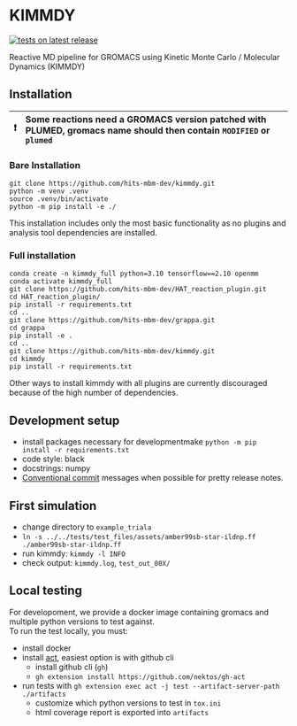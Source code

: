 # KIMMDY

[![tests on latest release](https://github.com/hits-mbm-dev/kimmdy/actions/workflows/test-release.yml/badge.svg)](https://github.com/hits-mbm-dev/kimmdy/actions/workflows/test-release.yml)

Reactive MD pipeline for GROMACS using Kinetic Monte Carlo / Molecular Dynamics (KIMMDY)

## Installation

| :exclamation:    | Some reactions need a GROMACS version patched with PLUMED, gromacs name should then contain `MODIFIED` or `plumed` |
|---------------|:------------------------|

### Bare Installation
```
git clone https://github.com/hits-mbm-dev/kimmdy.git
python -m venv .venv
source .venv/bin/activate
python -m pip install -e ./
```
This installation includes only the most basic functionality as no plugins and analysis tool dependencies are installed. 

### Full installation
```
conda create -n kimmdy_full python=3.10 tensorflow==2.10 openmm
conda activate kimmdy_full
git clone https://github.com/hits-mbm-dev/HAT_reaction_plugin.git
cd HAT_reaction_plugin/
pip install -r requirements.txt
cd ..
git clone https://github.com/hits-mbm-dev/grappa.git
cd grappa
pip install -e .
cd ..
git clone https://github.com/hits-mbm-dev/kimmdy.git
cd kimmdy
pip install -r requirements.txt
```
Other ways to install kimmdy with all plugins are currently discouraged because of the high number of dependencies.

## Development setup

* install packages necessary for developmentmake `python -m pip install -r requirements.txt`
* code style: black
* docstrings: numpy
* [Conventional commit](https://www.conventionalcommits.org/en/v1.0.0/) messages when possible for pretty release notes.


## First simulation

* change directory to `example_triala`
* `ln -s ../../tests/test_files/assets/amber99sb-star-ildnp.ff ./amber99sb-star-ildnp.ff`
* run kimmdy: `kimmdy -l INFO`
* check output: `kimmdy.log`, `test_out_00X/`


## Local testing

For developoment, we provide a docker image containing gromacs and multiple python versions to test against.  
To run the test locally, you must:
- install docker
- install [act](https://github.com/nektos/act), easiest option is with github cli
    - install github cli (`gh`)
    - `gh extension install https://github.com/nektos/gh-act`
- run tests with `gh extension exec act -j test --artifact-server-path ./artifacts`
    - customize which python versions to test in `tox.ini` 
    - html coverage report is exported into `artifacts`
